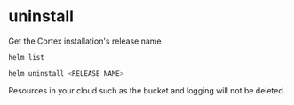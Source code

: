 # uninstall

Get the Cortex installation's release name

```bash
helm list
```

```bash
helm uninstall <RELEASE_NAME>
```

Resources in your cloud such as the bucket and logging will not be deleted.
